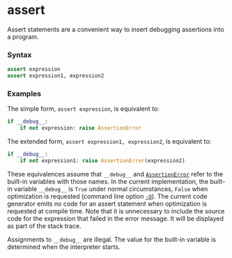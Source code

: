 # assert

Assert statements are a convenient way to insert debugging assertions into a program.

### Syntax

```python
assert expression
assert expression1, expression2
```

### Examples

The simple form, `assert expression`, is equivalent to:

```python
if __debug__:
    if not expression: raise AssertionError
```

The extended form, `assert expression1, expression2`, is equivalent to:

```python
if __debug__:
    if not expression1: raise AssertionError(expression2)
```

These equivalences assume that `__debug__` and [`AssertionError`](/exceptions/AssertionError.md) refer to the built-in variables with those names. In the current implementation, the built-in variable `__debug__` is `True` under normal circumstances, `False` when optimization is requested (command line option [`-O`](/cli/Miscellaneous/-O.md)). The current code generator emits no code for an assert statement when optimization is requested at compile time. Note that it is unnecessary to include the source code for the expression that failed in the error message. It will be displayed as part of the stack trace.

Assignments to `__debug__` are illegal. The value for the built-in variable is determined when the interpreter starts.